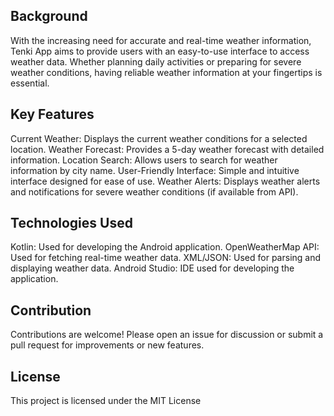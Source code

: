 <h2>Background</h2>
With the increasing need for accurate and real-time weather information, Tenki App aims to provide users with an easy-to-use interface to access weather data. Whether planning daily activities or preparing for severe weather conditions, having reliable weather information at your fingertips is essential.
<h2>Key Features</h2>
Current Weather: Displays the current weather conditions for a selected location.
Weather Forecast: Provides a 5-day weather forecast with detailed information.
Location Search: Allows users to search for weather information by city name.
User-Friendly Interface: Simple and intuitive interface designed for ease of use.
Weather Alerts: Displays weather alerts and notifications for severe weather conditions (if available from API).
<h2>Technologies Used</h2>
Kotlin: Used for developing the Android application.
OpenWeatherMap API: Used for fetching real-time weather data.
XML/JSON: Used for parsing and displaying weather data.
Android Studio: IDE used for developing the application.
<h2>Contribution</h2>
Contributions are welcome! Please open an issue for discussion or submit a pull request for improvements or new features.
<h2>License</h2>
This project is licensed under the MIT License 
